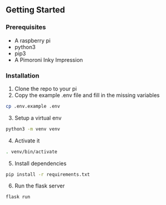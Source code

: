 ## Getting Started

### Prerequisites

* A raspberry pi
* python3
* pip3
* A Pimoroni Inky Impression 

### Installation

1. Clone the repo to your pi
2. Copy the example .env file and fill in the missing variables
```sh
cp .env.example .env
```
3. Setup a virtual env
```sh
python3 -m venv venv
```
4. Activate it
```sh
. venv/bin/activate
```
5. Install dependencies
```sh
pip install -r requirements.txt
```
6. Run the flask server
```sh
flask run
```